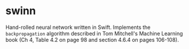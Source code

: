 # swinn

Hand-rolled neural network written in Swift. Implements the `backpropagation` algorithm described in Tom Mitchell's Machine Learning book (Ch 4, Table 4.2 on page 98 and section 4.6.4 on pages 106-108). 

